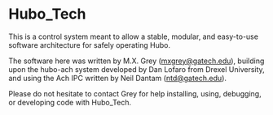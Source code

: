 Hubo_Tech
=========

This is a control system meant to allow a stable, modular, and easy-to-use software architecture for safely operating Hubo.

The software here was written by M.X. Grey (mxgrey@gatech.edu), building upon the hubo-ach system developed by Dan Lofaro from Drexel University, and using the Ach IPC written by Neil Dantam (ntd@gatech.edu).

Please do not hesitate to contact Grey for help installing, using, debugging, or developing code with Hubo_Tech.
